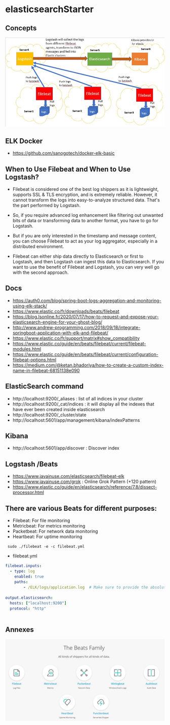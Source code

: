 # elasticsearchStarter

## Concepts


![All Beats](https://github.com/sanogotech/elasticsearchStarter/blob/main/docs/images/beats-logstash.jpg)

## ELK Docker

- https://github.com/sanogotech/docker-elk-basic

## When to Use Filebeat and When to Use Logstash?

- Filebeat is considered one of the best log shippers as it is lightweight, supports SSL & TLS encryption, and is extremely reliable. However, it cannot transform the logs into easy-to-analyze structured data. 
That's the part performed by Logstash.

- So, if you require advanced log enhancement like filtering out unwanted bits of data or transforming data to another format, you have to go for Logstash.

- But if you are only interested in the timestamp and message content, you can choose Filebeat to act as your log aggregator, especially in a distributed environment.

- Filebeat can either ship data directly to Elasticsearch or first to Logstash, and then Logstash can ingest this data to Elasticsearch. If you want to use the benefit of Filebeat and Logstash, you can very well go with the second approach.
##  Docs
- https://auth0.com/blog/spring-boot-logs-aggregation-and-monitoring-using-elk-stack/
- https://www.elastic.co/fr/downloads/beats/filebeat
- https://blog.lsonline.fr/2020/07/17/how-to-request-and-expose-your-elasticsearch-engine-for-your-ghost-blog/
- http://www.andrew-programming.com/2018/09/18/integrate-springboot-application-with-elk-and-filebeat/
- https://www.elastic.co/fr/support/matrix#show_compatibility
- https://www.elastic.co/guide/en/beats/filebeat/current/filebeat-modules.html
- https://www.elastic.co/guide/en/beats/filebeat/current/configuration-filebeat-options.html
- https://medium.com/@ketan.bhadoriya/how-to-create-a-custom-index-name-in-filebeat-68151138e090
## ElasticSearch command

- http://localhost:9200/_aliases   : list of all indices in your cluster
- http://localhost:9200/_cat/indices : it will display all the indexes that have ever been created inside elasticsearch
- http://localhost:9200/_cluster/state
- http://localhost:5601/app/management/kibana/indexPatterns

## Kibana
- http://localhost:5601/app/discover :  Discover index

## Logstash /Beats
- https://www.javainuse.com/elasticsearch/filebeat-elk
- https://www.javainuse.com/grok  : Online Grok Pattern (+120 pattern)
- https://www.elastic.co/guide/en/elasticsearch/reference/7.8/dissect-processor.html

## There are various Beats for different purposes:

- Filebeat: For file monitoring
- Metricbeat: For metrics monitoring
- Packetbeat: For network data monitoring
- Heartbeat: For uptime monitoring

```
 sudo ./filebeat -e -c filebeat.yml
```

* filebeat.yml
```yml
filebeat.inputs:
  - type: log
    enabled: true
    paths:
        - /ELK/logs/application.log  # Make sure to provide the absolute path of the file

output.elasticsearch:
  hosts: ["localhost:9200"]
  protocol: "http"
  
  ```
## Annexes

![All Beats](https://github.com/sanogotech/elasticsearchStarter/blob/main/docs/images/beats.jpg)